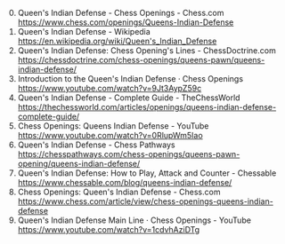 0. Queen's Indian Defense - Chess Openings - Chess.com
https://www.chess.com/openings/Queens-Indian-Defense
1. Queen's Indian Defense - Wikipedia
https://en.wikipedia.org/wiki/Queen's_Indian_Defense
2. Queen's Indian Defense: Chess Opening's Lines - ChessDoctrine.com
https://chessdoctrine.com/chess-openings/queens-pawn/queens-indian-defense/
3. Introduction to the Queen's Indian Defense · Chess Openings
https://www.youtube.com/watch?v=9Jt3AypZ59c
4. Queen's Indian Defense - Complete Guide - TheChessWorld
https://thechessworld.com/articles/openings/queens-indian-defense-complete-guide/
5. Chess Openings: Queens Indian Defense - YouTube
https://www.youtube.com/watch?v=0RlupWm5Iao
6. Queen's Indian Defense - Chess Pathways
https://chesspathways.com/chess-openings/queens-pawn-opening/queens-indian-defense/
7. Queen's Indian Defense: How to Play, Attack and Counter - Chessable
https://www.chessable.com/blog/queens-indian-defense/
8. Chess Openings: Queen's Indian Defense - Chess.com
https://www.chess.com/article/view/chess-openings-queens-indian-defense
9. Queen's Indian Defense Main Line · Chess Openings - YouTube
https://www.youtube.com/watch?v=1cdvhAziDTg
